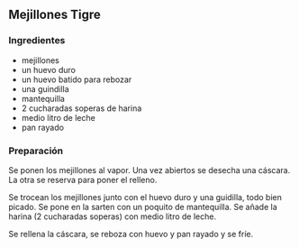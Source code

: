 ## Mejillones Tigre

### Ingredientes

- mejillones
- un huevo duro
- un huevo batido para rebozar
- una guindilla
- mantequilla
- 2 cucharadas soperas de harina
- medio litro de leche
- pan rayado

### Preparación

Se ponen los mejillones al vapor.
Una vez abiertos se desecha una cáscara.
La otra se reserva para poner el relleno.

Se trocean los mejillones junto con el huevo duro y una guidilla, todo bien picado.
Se pone en la sarten con un poquito de mantequilla.
Se añade la harina (2 cucharadas soperas)
con medio litro de leche.

Se rellena la cáscara, se reboza con huevo y pan rayado y se fríe.


